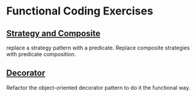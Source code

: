 # Functional Coding Exercises

## [Strategy and Composite](strategyComposite)

replace a strategy pattern with a predicate.  Replace composite strategies with predicate composition.


## [Decorator](decorator)

Refactor the object-oriented decorator pattern to do it the functional way.
